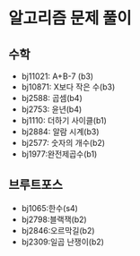 # 알고리즘 문제 풀이

## 수학

* bj11021: A+B-7 (b3)
* bj10871: X보다 작은 수(b3)
* bj2588: 곱셈(b4)
* bj2753: 윤년(b4)
* bj1110: 더하기 사이클(b1)
* bj2884: 알람 시계(b3)
* bj2577: 숫자의 개수(b2)
* bj1977:완전제곱수(b1)

## 브루트포스

* bj1065:한수(s4)
* bj2798:블랙잭(b2)
* bj2846:오르막길(b2)
* bj2309:일곱 난쟁이(b2)
